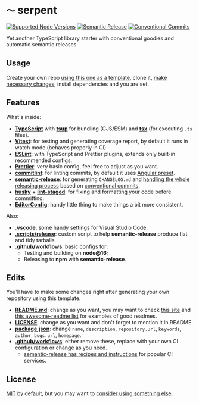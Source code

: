 # `〜` serpent

<!-- Uncomment & replace owner/repo. -->

<!-- [![Build/Test](https://img.shields.io/github/workflow/status/norskeld/serpent/test?style=flat-square&colorA=22272d&colorB=22272d)](https://github.com/norskeld/serpent/actions 'Build and test workflows') -->
<!-- [![Coverage](https://img.shields.io/coveralls/github/norskeld/serpent?style=flat-square&colorA=22272d&colorB=22272d)](https://coveralls.io/github/norskeld/serpent 'Test coverage') -->
<!-- [![NPM](https://img.shields.io/npm/v/@nrsk/serpent?style=flat-square&colorA=22272d&colorB=22272d)](https://npm.im/@nrsk/serpent 'This package on NPM') -->
<!-- [![Bundlephobia](https://img.shields.io/bundlephobia/minzip/@nrsk/serpent?style=flat-square&colorA=22272d&colorB=22272d&label=minzipped)](https://bundlephobia.com/package/@nrsk/serpent) -->
<!-- ![Tree Shaking](https://img.shields.io/static/v1?label=tree+shaking&message=✔&style=flat-square&colorA=22272d&colorB=22272d) -->

[![Supported Node Versions](https://img.shields.io/static/v1?label=node&message=14+|+16+|+18&style=flat-square&colorA=22272d&colorB=22272d)](https://github.com/norskeld/sigma/blob/master/package.json#L35 'Supported Node versions')
[![Semantic Release](https://img.shields.io/static/v1?label=semantic+release&message=✔&style=flat-square&colorA=22272d&colorB=22272d)](https://github.com/semantic-release/semantic-release 'This package uses semantic release to handle releasing, versioning, changelog generation and tagging')
[![Conventional Commits](https://img.shields.io/static/v1?label=conventional+commits&message=✔&style=flat-square&colorA=22272d&colorB=22272d)](https://conventionalcommits.org 'This package follows the conventional commits spec and guidelines')

Yet another TypeScript library starter with conventional goodies and automatic semantic releases.

## Usage

Create your own repo [using this one as a template][use-template], clone it, [make necessary changes](#edits), install dependencies and you are set.

## Features

What's inside:

- **[TypeScript]** with **[tsup]** for bundling (CJS/ESM) and **[tsx]** (for executing `.ts` files).
- **[Vitest]**: for testing and generating coverage report, by default it runs in watch mode (behaves properly in CI).
- **[ESLint]**: with TypeScript and Prettier plugins, extends only built-in recommended configs.
- **[Prettier]**: very basic config, feel free to adjust as you want.
- **[commitlint]**: for linting commits, by default it uses [Angular preset][commitlint-preset].
- **[semantic-release]**: for generating `CHANGELOG.md` and [handling the whole releasing process][semantic-release-highlights] based on [conventional commits][cc].
- **[husky]** + **[lint-staged]**: for fixing and formatting your code before committing.
- **[EditorConfig]**: handy little thing to make things a bit more consistent.

Also:

- **[.vscode](.vscode)**: some handy settings for Visual Studio Code.
- **[.scripts/release](.scripts/release.ts)**: custom script to help **semantic-release** produce flat and tidy tarballs.
- **[.github/workflows](.github/workflows)**: basic configs for:
  - Testing and building on **node@16**;
  - Releasing to **npm** with **semantic-release**.

## Edits

You'll have to make some changes right after generating your own repository using this template.

- **[README.md](README.md)**: change as you want, you may want to check [this site][readme] and [this awesome-readme list][readme-awesome] for examples of good readmes.
- **[LICENSE](LICENSE)**: change as you want and don't forget to mention it in README.
- **[package.json](package.json)**: change `name`, `description`, `repository.url`, `keywords`, `author`, `bugs.url`, `homepage`.
- **[.github/workflows](.github/workflows)**: either remove these, replace with your own CI configuration or change as you need.
  - [semantic-release has recipes and instructions][semantic-recipes] for popular CI services.

## License

[MIT](LICENSE) by default, but you may want to [consider using something else][choose-license].

<!-- Links. -->

[use-template]: https://github.com/norskeld/serpent/generate
[typescript]: https://typescriptlang.org
[tsup]: https://github.com/egoist/tsup
[tsx]: https://github.com/esbuild-kit/tsx
[vitest]: https://vitest.dev
[commitlint]: https://github.com/conventional-changelog/commitlint
[commitlint-preset]: https://github.com/conventional-changelog/commitlint/tree/master/@commitlint/config-angular
[semantic-release]: https://semantic-release.gitbook.io/semantic-release
[eslint]: https://eslint.org
[prettier]: https://prettier.io
[husky]: https://github.com/typicode/husky
[lint-staged]: https://github.com/okonet/lint-staged
[editorconfig]: https://editorconfig.org
[semantic-recipes]: https://semantic-release.gitbook.io/semantic-release/recipes/recipes
[readme]: https://makeareadme.com
[readme-awesome]: https://github.com/matiassingers/awesome-readme
[choose-license]: https://choosealicense.com
[semantic-release-highlights]: https://semantic-release.gitbook.io/semantic-release/#highlights
[cc]: https://conventionalcommits.org
